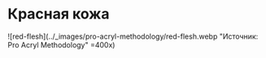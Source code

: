 # Красная кожа

![red-flesh](../_images/pro-acryl-methodology/red-flesh.webp "Источник: Pro Acryl Methodology" =400x)